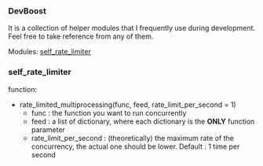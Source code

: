 ### DevBoost
It is a collection of helper modules that I frequently use during development. Feel free to take reference from any of them.

Modules:
[self_rate_limiter](https://github.com/vibing-onion/devBoost/tree/master#self_rate_limiter)

### self_rate_limiter
function:
* rate_limited_multiprocessing(func, feed, rate_limit_per_second = 1)
  * func : the function you want to run concurrently
  * feed : a list of dictionary, where each dictionary is the **ONLY** function parameter
  * rate_limit_per_second : (theoretically) the maximum rate of the concurrency, the actual one should be lower. Default : 1 time per second
